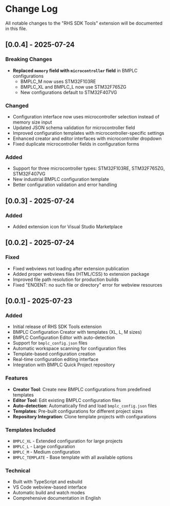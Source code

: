 # Change Log

All notable changes to the "RHS SDK Tools" extension will be documented in this file.

## [0.0.4] - 2025-07-24

### Breaking Changes
- **Replaced `memory` field with `microcontroller` field** in BMPLC configurations
  - BMPLC_M now uses STM32F103RE
  - BMPLC_XL and BMPLC_L now use STM32F765ZG
  - New configurations default to STM32F407VG

### Changed
- Configuration interface now uses microcontroller selection instead of memory size input  
- Updated JSON schema validation for microcontroller field
- Improved configuration templates with microcontroller-specific settings
- Enhanced creator and editor interfaces with microcontroller dropdown
- Fixed duplicate microcontroller fields in configuration forms

### Added
- Support for three microcontroller types: STM32F103RE, STM32F765ZG, STM32F407VG
- New industrial BMPLC configuration template
- Better configuration validation and error handling

## [0.0.3] - 2025-07-24

### Added
- Added extension icon for Visual Studio Marketplace

## [0.0.2] - 2025-07-24

### Fixed
- Fixed webviews not loading after extension publication
- Added proper webviews files (HTML/CSS) to extension package
- Improved file path resolution for production builds
- Fixed "ENOENT: no such file or directory" error for webview resources

## [0.0.1] - 2025-07-23

### Added
- Initial release of RHS SDK Tools extension
- BMPLC Configuration Creator with templates (XL, L, M sizes)
- BMPLC Configuration Editor with auto-detection
- Support for `bmplc_config.json` files
- Automatic workspace scanning for configuration files
- Template-based configuration creation
- Real-time configuration editing interface
- Integration with BMPLC Quick Project repository

### Features
- **Creator Tool**: Create new BMPLC configurations from predefined templates
- **Editor Tool**: Edit existing BMPLC configuration files
- **Auto-detection**: Automatically find and load `bmplc_config.json` files
- **Templates**: Pre-built configurations for different project sizes
- **Repository Integration**: Clone template projects with configurations

### Templates Included
- `BMPLC_XL` - Extended configuration for large projects
- `BMPLC_L` - Large configuration 
- `BMPLC_M` - Medium configuration
- `BMPLC_TEMPLATE` - Base template with all available options

### Technical
- Built with TypeScript and esbuild
- VS Code webview-based interface
- Automatic build and watch modes
- Comprehensive documentation in English